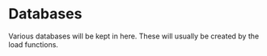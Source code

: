 Databases
================================================================================

Various databases will be kept in here. These will usually be created by the
load functions.
